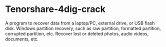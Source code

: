 # Tenorshare-4dig-crack
A program to recover data from a laptop/PC, external drive, or USB flash disk. Windows partition recovery, such as raw partition, formatted partition, corrupted partition, etc. Recover lost or deleted photos, audio videos, documents, etc.
